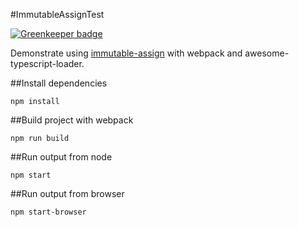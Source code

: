
#ImmutableAssignTest

[![Greenkeeper badge](https://badges.greenkeeper.io/engineforce/ImmutableAssignTest.svg)](https://greenkeeper.io/)

Demonstrate using [immutable-assign](https://www.npmjs.com/package/immutable-assign) with webpack and awesome-typescript-loader.

##Install dependencies

    npm install
    
##Build project with webpack

    npm run build
    
##Run output from node

    npm start
    
##Run output from browser

    npm start-browser
    
